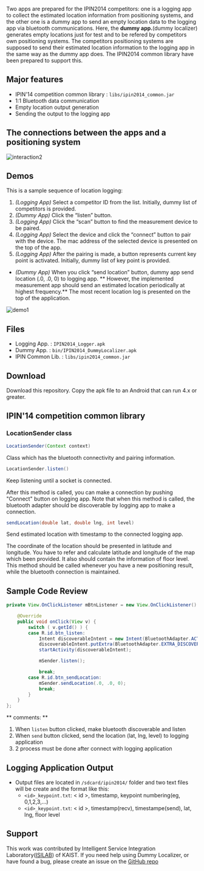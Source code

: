 Two apps are prepared for the IPIN2014 competitors: one is a logging app to collect the estimated location information from positioning systems, and the other one is a dummy app to send an empty location data to the logging app via bluetooth communications. Here, the **dummy app.**(dummy localizer) generates empty locations just for test and to be refered by competitors own positioning systems. The competitors positioning systems are supposed to send their estimated location information to the logging app in the same way as the dummy app does. The IPIN2014 common library have been prepared to support this.

## Major features

* IPIN'14 competition common library : `libs/ipin2014_common.jar`
* 1:1 Bluetooth data communication
* Empty location output generation
* Sending the output to the logging app

## The connections between the apps and a positioning system
![interaction2](https://cloud.githubusercontent.com/assets/420433/4608526/8206e612-5282-11e4-8a37-04112f015673.png)

## Demos

This is a sample sequence of location logging:

1.	_(Logging App)_ Select a competitor ID from the list. Initially, dummy list of competitors is provided. 
2.	_(Dummy App)_ Click the “listen” button.
3.	_(Logging App)_ Click the “scan” button to find the measurement device to be paired.
4.	_(Logging App)_ Select the device and click the “connect” button to pair with the device. The mac address of the selected device is presented on the top of the app.
5.	_(Logging App)_ After the pairing is made, a button represents current key point is activated. Initially, dummy list of key point is provided.
* _(Dummy App)_ When you click “send location” button, dummy app send location (.0, .0, 0) to logging app. ** However, the implemented measurement app should send an estimated location periodically at highest frequency.** The most recent location log is presented on the top of the application.

![demo1](https://cloud.githubusercontent.com/assets/420433/4610527/94f69848-52b0-11e4-8a34-7ec521328518.png)

## Files

* Logging App. 		: `IPIN2014_Logger.apk`
* Dummy App. 		: `bin/IPIN2014_DummyLocalizer.apk`
* IPIN Common Lib.	: `libs/ipin2014_common.jar`

## Download

Download this repository. Copy the apk file to an Android that can run 4.x or greater.

## IPIN'14 competition common library
### LocationSender class

```java
LocationSender(Context context)
```

Class which has the bluetooth connectivity and pairing information.

```java
LocationSender.listen()
```

Keep listening until a socket is connected.

After this method is called, you can make a connection by pushing "Connect" button on logging app.
Note that when this method is called, the bluetooth adapter should be discoverable by logging app to make a connection.

```java
sendLocation(double lat, double lng, int level)
```

Send estimated location with timestamp to the connected logging app.

The coordinate of the location should be presented in latitude and longitude. You have to refer and calculate latitude and longitude of the map which been provided. It also should contain the information of floor level.
This method should be called whenever you have a new positioning result, while the bluetooth connection is maintained.

## Sample Code Review

```java
private View.OnClickListener mBtnListener = new View.OnClickListener() {

    @Override
    public void onClick(View v) {
        switch ( v.getId() ) {
        case R.id.btn_listen:
            Intent discoverableIntent = new Intent(BluetoothAdapter.ACTION_REQUEST_DISCOVERABLE);
            discoverableIntent.putExtra(BluetoothAdapter.EXTRA_DISCOVERABLE_DURATION, 300);
            startActivity(discoverableIntent);

            mSender.listen();

            break;
        case R.id.btn_sendLocation:
            mSender.sendLocation(.0, .0, 0);
            break;
        }
    }
};
```
** comments: **

1. When `listen` button clicked, make bluetooth discoverable and listen
2. When `send` button clicked, send the location (lat, lng, level) to logging application
3. 2 process must be done after connect with logging application

## Logging Application Output

* Output files are located in `/sdcard/ipin2014/` folder and two text files will be create and the format like this:
	* `<id>_keypoint.txt`: < id >, timestamp, keypoint numbering(eg, 0,1,2,3,...)
	* `<id>_keypoint.txt`: < id >, timestamp(recv), timestampe(send), lat, lng, floor level

## Support

This work was contributed by Intelligent Service Integration Laboratory([ISILAB](http://isilab.kaist.ac.kr)) of KAIST. If you need help using Dummy Localizer, or have found a bug, please create an issue on the <a href="https://github.com/canlang/IPIN2014_DummyLocalizer/issues" target="_blank">GitHub repo</a>